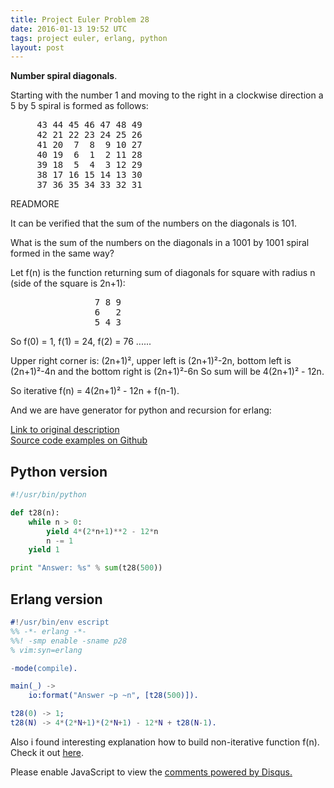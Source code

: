 ```yaml
---
title: Project Euler Problem 28
date: 2016-01-13 19:52 UTC
tags: project euler, erlang, python
layout: post
---
```


<b>Number spiral diagonals</b>.

Starting with the number 1 and moving to the right in a clockwise direction a 5 by 5 spiral is formed as follows:

<pre>
     43 44 45 46 47 48 49
     42 21 22 23 24 25 26
     41 20  7  8  9 10 27
     40 19  6  1  2 11 28
     39 18  5  4  3 12 29
     38 17 16 15 14 13 30
     37 36 35 34 33 32 31
</pre>

READMORE

It can be verified that the sum of the numbers on the diagonals is 101.

What is the sum of the numbers on the diagonals in a 1001 by 1001 spiral formed in the same way?

Let f(n) is the function returning sum of diagonals for square with radius n (side of the square is 2n+1):
<pre>
                7 8 9
                6   2
                5 4 3
</pre>
So f(0) = 1, f(1) = 24, f(2) = 76 ......

Upper right corner is: (2n+1)², upper left is (2n+1)²-2n, bottom left is (2n+1)²-4n and the bottom right is (2n+1)²-6n
So sum will be 4(2n+1)² - 12n.

So iterative f(n) = 4(2n+1)² - 12n + f(n-1).

And we are have generator for python and recursion for erlang:

[Link to original description](https://projecteuler.net/problem=28)<br/>
[Source code examples on Github](https://github.com/mijkenator/pr_euler/tree/master/p28)<br>

## Python version
```python
#!/usr/bin/python

def t28(n):
    while n > 0:
        yield 4*(2*n+1)**2 - 12*n
        n -= 1
    yield 1

print "Answer: %s" % sum(t28(500))

```

## Erlang version
```erlang
#!/usr/bin/env escript
%% -*- erlang -*-
%%! -smp enable -sname p28
% vim:syn=erlang

-mode(compile).

main(_) -> 
    io:format("Answer ~p ~n", [t28(500)]).

t28(0) -> 1;
t28(N) -> 4*(2*N+1)*(2*N+1) - 12*N + t28(N-1).

```

Also i found interesting explanation how to build non-iterative function f(n).
Check it out [here](http://www.mathblog.dk/project-euler-28-sum-diagonals-spiral/).


<div id="disqus_thread"></div>
<script>
/**
* RECOMMENDED CONFIGURATION VARIABLES: EDIT AND UNCOMMENT THE SECTION BELOW TO INSERT DYNAMIC VALUES FROM YOUR PLATFORM OR CMS.
* LEARN WHY DEFINING THESE VARIABLES IS IMPORTANT: https://disqus.com/admin/universalcode/#configuration-variables
*/
/*
var disqus_config = function () {
    this.page.url = '2016/01/13/project-euler-problem-28/'; // Replace PAGE_URL with your page's canonical URL variable
    this.page.identifier = 'pep28'; // Replace PAGE_IDENTIFIER with your page's unique identifier variable
};
*/
(function() { // DON'T EDIT BELOW THIS LINE
var d = document, s = d.createElement('script');

s.src = '//mijkenator.disqus.com/embed.js';

s.setAttribute('data-timestamp', +new Date());
(d.head || d.body).appendChild(s);
})();
</script>
<noscript>Please enable JavaScript to view the <a href="https://disqus.com/?ref_noscript" rel="nofollow">comments powered by Disqus.</a></noscript>


